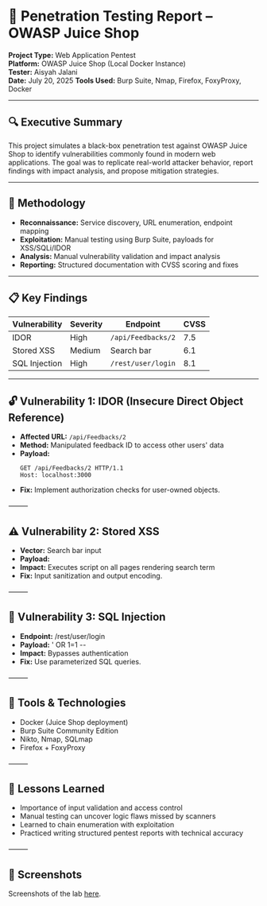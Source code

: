 # 🧪 Penetration Testing Report – OWASP Juice Shop

**Project Type:** Web Application Pentest  
**Platform:** OWASP Juice Shop (Local Docker Instance)  
**Tester:** Aisyah Jalani  
**Date:** July 20, 2025
**Tools Used:** Burp Suite, Nmap, Firefox, FoxyProxy, Docker

---

## 🔍 Executive Summary

This project simulates a black-box penetration test against OWASP Juice Shop to identify vulnerabilities commonly found in modern web applications. The goal was to replicate real-world attacker behavior, report findings with impact analysis, and propose mitigation strategies.

---

## 🧠 Methodology

- **Reconnaissance:** Service discovery, URL enumeration, endpoint mapping  
- **Exploitation:** Manual testing using Burp Suite, payloads for XSS/SQLi/IDOR  
- **Analysis:** Manual vulnerability validation and impact analysis  
- **Reporting:** Structured documentation with CVSS scoring and fixes

---

## 📋 Key Findings

| Vulnerability | Severity | Endpoint | CVSS |
|---------------|----------|----------|------|
| IDOR          | High     | `/api/Feedbacks/2` | 7.5 |
| Stored XSS    | Medium   | Search bar        | 6.1 |
| SQL Injection | High     | `/rest/user/login` | 8.1 |

---

## 🔓 Vulnerability 1: IDOR (Insecure Direct Object Reference)

- **Affected URL:** `/api/Feedbacks/2`  
- **Method:** Manipulated feedback ID to access other users' data  
- **Payload:**  
  ```http
  GET /api/Feedbacks/2 HTTP/1.1
  Host: localhost:3000
-	**Fix:** Implement authorization checks for user-owned objects.

⸻

## ⚠️ Vulnerability 2: Stored XSS
- **Vector:** Search bar input
- **Payload:** <script>alert("XSS")</script>
- **Impact:** Executes script on all pages rendering search term
- **Fix:** Input sanitization and output encoding.

⸻

## 🧨 Vulnerability 3: SQL Injection
- **Endpoint:** /rest/user/login
- **Payload:** ' OR 1=1 --
- **Impact:** Bypasses authentication
- **Fix:** Use parameterized SQL queries.

⸻

## 🧰 Tools & Technologies
- Docker (Juice Shop deployment)
- Burp Suite Community Edition
- Nikto, Nmap, SQLmap
- Firefox + FoxyProxy

⸻

## 📝 Lessons Learned
-	Importance of input validation and access control
-	Manual testing can uncover logic flaws missed by scanners
-	Learned to chain enumeration with exploitation
-	Practiced writing structured pentest reports with technical accuracy

⸻

## 📸 Screenshots

Screenshots of the lab <a href="(https://github.com/AisyaJalani/Penetration-Testing---OWASP-Juice-Shop/blob/main/Screenshots.md)">here</a>.

  
